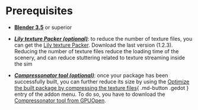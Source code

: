 # Prerequisites

* __[Blender 3.5][1]__ or superior

* __*[Lily texture Packer (optional)][2]*__: to reduce the number of texture files, you can get the [Lily texture Packer][2]. Download the last version (1.2.3). Reducing the number of texture files reduce the loading time of the scenery, and can reduce stuttering related to texture streaming inside the sim

* __*[Compressonator tool (optional)][3]*__: once your package has been successfully built, you can further reduce its size by using the [Optimize the built package by compressing the texture files](javascript:void(0)){ .md-button .gedot } entry of the addon menu. To do so, you have to download the [Compressonator tool from GPUOpen][3].

[1]:https://www.blender.org/
[2]:https://eliemichel.gumroad.com/l/DFExj
[3]:https://gpuopen.com/compressonator/